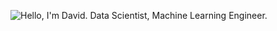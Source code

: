 ![Hello, I'm David. Data Scientist, Machine Learning Engineer.](https://github.com/ddodds42/ddodds42/blob/main/David%20GitHub%20Gif.gif)
